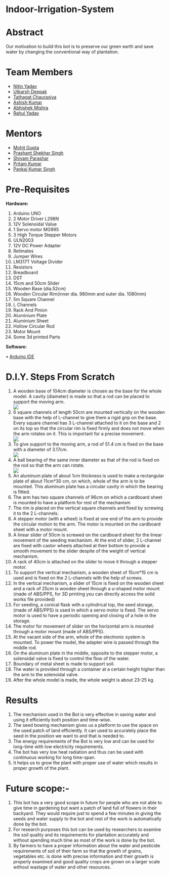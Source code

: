# Indoor-Irrigation-System

# Abstract
Our motivation to build this bot is to preserve our green earth and save water by changing the conventional way of plantation.  

# Team Members
<ul>
<li ><a href="https://www.facebook.com/people/Nitin-Yadav/100002014363690">Nitin Yadav</a></li>
<li><a href="https://www.facebook.com/utkarshdeepak23">Utkarsh Deepak</a></li>
<li><a href="https://www.facebook.com/tathagat.chaurasiya">Tathagat Chaurasiya</a></li>
<li><a href="https://www.facebook.com/profile.php?id=100004414771823">Ashish Kumar</a></li>
<li><a href="">Abhishek Mishra</a></li>
<li><a href="https://www.facebook.com/profile.php?id=100011648292342">Rahul Yadav</a></li>
</ul>

# Mentors
<ul>
<li><a href="https://www.facebook.com/profile.php?id=100003364416121">Mohit Gupta</a></li>
<li><a href="https://www.facebook.com/prasants021">Prashant Shekhar Singh</a></li>
<li><a href="https://www.facebook.com/clickonshivam">Shivam Parashar</a></li>
<li><a href="https://www.facebook.com/pritam6505">Pritam Kumar</a></li>
<li><a href="https://www.facebook.com/pankajmindfreak">Pankaj Kumar Singh</a></li>
</ul>

# Pre-Requisites
 
 <b>Hardware:</b>
<ol>
<li>Arduino UNO</li>
<li>2	Motor Driver L298N</li>
<li>12V Solenoidal Value</li>
<li>1 Servo motor MG995</li>
<li>3 High Torque Stepper Motors</li>
<li>ULN2003</li>
<li>12V DC Power Adapter</li>
<li>Relimates</li>
<li>Jumper Wires</li>
<li>LM317T Voltage Divider</li>
<li>Resistors</li>
<li>Breadboard</li>
<li>DST</li>
<li>15cm and 50cm Slider</li>
<li>Wooden Base (dia.52cm)</li>
<li>Wooden Circular Rim(inner dia. 980mm and outer dia. 1080mm)</li>
<li>5m Square Channel</li>
<li>L Channels</li>
<li>Rack And Pinion</li>
<li>Aluminium Plate</li>
<li>Aluminium Sheet</li>
<li>Hollow Circular Rod</li>
<li>Motor Mount</li>
<li>Some 3d printed Parts</li> 
</ol>

 <b>Software:</b>
 
•	<a href ="https://www.arduino.cc/en/main/software">Arduino IDE</a>

# D.I.Y. Steps From Scratch
<ol>
<li>A wooden base of 104cm diameter is chosen as the base for the whole model. A cavity (diameter) is made so that a rod can be placed to support the moving arm.<div><img src="https://github.com/marsiitr/Indoor-Irrigation-System/blob/master/Images/solidworks%20images/1.jpg?raw=true"></div></li>
<li>6 square channels of length 50cm are mounted vertically on the wooden base with the help of L-channel to give them a rigid grip on the base. Every square channel has 3 L-channel attached to it on the base and 2 on its top so that the circular rim is fixed firmly and does not move when the arm rotates on it. This is important for a precise movement. <div><img src="https://github.com/marsiitr/Indoor-Irrigation-System/blob/master/Images/solidworks%20images/2.jpeg?raw=true"></div></li>
<li>To give support to the moving arm, a rod of 51.4 cm is fixed on the base with a diameter of 3.17cm.<div><img src="https://github.com/marsiitr/Indoor-Irrigation-System/blob/master/Images/solidworks%20images/3.jpg?raw=true"></div></li>
<li>A ball bearing of the same inner diameter as that of the rod is fixed on the rod so that the arm can rotate.<div><img src="https://github.com/marsiitr/Indoor-Irrigation-System/blob/master/Images/solidworks%20images/4.jpeg?raw=true"></div></li>
<li>An aluminum plate of about 1cm thickness is used to make a rectangular plate of about 11cm*30 cm, on which, whole of the arm is to be mounted. This aluminum plate has a circular cavity in which the bearing is fitted.</li>
<li>The arm has two square channels of 96cm on which a cardboard sheet is mounted to have a platform for rest of the mechanism</li>
<li>The rim is placed on the vertical square channels and fixed by screwing it to the 2 L-channels.</li>
<li>A stepper motor (with a wheel) is fixed at one end of the arm to provide the circular motion to the arm. The motor is mounted on the cardboard sheet with a motor mount.</li>
<li>A linear slider of 50cm is screwed on the cardboard sheet for the linear movement of the seeding mechanism. At the end of slider, 2 L-channel are fixed with castor wheels attached at their bottom to provide a smooth movement to the slider despite of the weight of vertical mechanism.</li>
<li>A rack of 40cm is attached on the slider to move it through a stepper motor.</li>
<li>To support the vertical mechanism, a wooden sheet of 15cm*15 cm is used and is fixed on the 2 L-channels with the help of screws.</li>
<li>In the vertical mechanism, a slider of 15cm is fixed on the wooden sheet and a rack of 25cm is wooden sheet through a u-shaped motor mount (made of ABS/PPS, for 3D printing you can directly access the solid works file provided) </li>
<li>For seeding, a conical flask with a cylindrical top, the seed storage, (made of ABS/PPS) is used in which a servo motor is fixed. The servo motor is used to have a periodic opening and closing of a hole in the storage.</li>
<li>The motor for movement of slider on the horizontal arm is mounted through a motor mount (made of ABS/PPS).</li>
<li>At the vacant side of the arm, whole of the electronic system is mounted. To power the model, the adapter wire is passed through the middle rod. </li>
<li>On the aluminum plate in the middle, opposite to the stepper motor, a solenoidal valve is fixed to control the flow of the water.</li>
<li>Boundary of metal sheet is made to support soil.</li>
<li>The water is provided through a container at a certain height higher than the arm to the solenoidal valve.</li>
<li>After the whole model is made, the whole weight is about 23-25 kg.</li>
</ol>

# Results  
1. The mechanism used in the Bot is very effective in saving water and using it efficiently both position and time-wise.
2. The seed bowing mechanism gives us a platform to use the space on the used patch of land efficiently. It can used to accurately place the seed in the position we want to and that is needed to.
3. The energy requirements of the Bot is very low and can be used for long-time with low electricity requirements.
4. The bot has very low heat radiation and thus can be used with continuous working for long time-span.
5. It helps us to grow the plant with proper use of water which results in proper growth of the plant.

# Future scope:- 
 1. This bot has a very good scope in future for people who are not able to give time in gardening but want a patch of land full of   flowers in their backyard. They would require just to spend a few minutes in giving the seeds and water supply to the bot and       rest of the work is automatically done by the bot.
2. For research purposes this bot can be used by researchers to examine the soil quality and its requirements for plantation accurately and without spending much time as most of the work is done by the bot.
3. By farmers to have a proper information about the water and pesticide requirements of soil of their farm so that the growth of grains, vegetables etc. is done with precise information and their growth is properly examined and good quality crops are grown on a larger scale without wastage of water and other resources.

